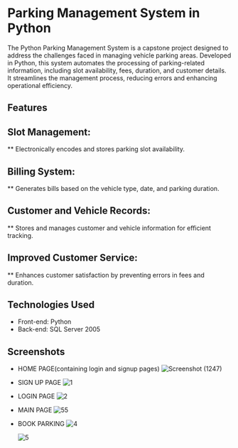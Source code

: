 # Parking Management System in Python

The Python Parking Management System is a capstone project designed to address the challenges faced in managing vehicle parking areas. Developed in Python,
this system automates the processing of parking-related information, including slot availability, fees, duration, and customer details.
It streamlines the management process, reducing errors and enhancing operational efficiency.

## Features

## Slot Management:
** Electronically encodes and stores parking slot availability.

## Billing System:
** Generates bills based on the vehicle type, date, and parking duration.

## Customer and Vehicle Records:
** Stores and manages customer and vehicle information for efficient tracking.

## Improved Customer Service:
** Enhances customer satisfaction by preventing errors in fees and duration.


## Technologies Used

* Front-end: Python
* Back-end: SQL Server 2005

## Screenshots
* HOME PAGE(containing login and signup pages)
  ![Screenshot (1247)](https://github.com/AmanS09/Parking-System/assets/123250285/c24faeb7-ccca-4582-9451-275eb7690055)

* SIGN UP PAGE
  ![1](https://github.com/AmanS09/Parking-System/assets/123250285/4cb3ffab-4658-4638-beca-ebf77734ba4f)

* LOGIN PAGE
  ![2](https://github.com/AmanS09/Parking-System/assets/123250285/e9aa7c09-5b41-4f91-b815-f91e3317c41a)


* MAIN PAGE
  ![55](https://github.com/AmanS09/Parking-System/assets/123250285/d95ea4de-3cd1-46f8-bff5-cdb28f86dd9f)


* BOOK PARKING
  ![4](https://github.com/AmanS09/Parking-System/assets/123250285/4580166b-0576-47af-8b51-c0be6c070a6c)

  ![5](https://github.com/AmanS09/Parking-System/assets/123250285/7f017ee8-ef53-4a95-852c-a07e18f20dda)
